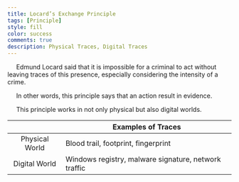 ```yaml
---
title: Locard’s Exchange Principle
tags: [Principle]
style: fill
color: success
comments: true
description: Physical Traces, Digital Traces
---
```

&nbsp;&nbsp;&nbsp;&nbsp;&nbsp;Edmund Locard said that it is impossible for a criminal to act without leaving traces of this presence, especially considering the intensity of a crime.

&nbsp;&nbsp;&nbsp;&nbsp;&nbsp;In other words, this principle says that an action result in evidence.

&nbsp;&nbsp;&nbsp;&nbsp;&nbsp;This principle works in not only physical but also digital worlds.

| | <center> Examples of Traces</center> |
| :-: | :-- |
| Physical World | Blood trail, footprint, fingerprint |
| Digital World | Windows registry, malware signature, network traffic|
